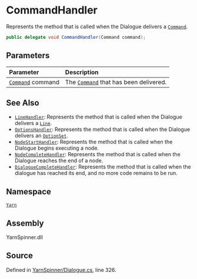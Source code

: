 # CommandHandler

Represents the method that is called when the Dialogue delivers a [`Command`](command/).

```csharp
public delegate void CommandHandler(Command command);
```

## Parameters

| Parameter | Description |
| :--- | :--- |
| [`Command`](command/) command | The [`Command`](command/) that has been delivered. |

## See Also

* [`LineHandler`](linehandler.md): Represents the method that is called when the Dialogue delivers a [`Line`](line/).
* [`OptionsHandler`](optionshandler.md): Represents the method that is called when the Dialogue delivers an [`OptionSet`](optionset/).
* [`NodeStartHandler`](nodestarthandler.md): Represents the method that is called when the Dialogue begins executing a node.
* [`NodeCompleteHandler`](nodecompletehandler.md): Represents the method that is called when the Dialogue reaches the end of a node.
* [`DialogueCompleteHandler`](dialoguecompletehandler.md): Represents the method that is called when the dialogue has reached its end, and no more code remains to be run.

## Namespace

[`Yarn`](./)

## Assembly

YarnSpinner.dll

## Source

Defined in [YarnSpinner/Dialogue.cs](https://github.com/YarnSpinnerTool/YarnSpinner//blob/develop/YarnSpinner/Dialogue.cs#L326), line 326.

